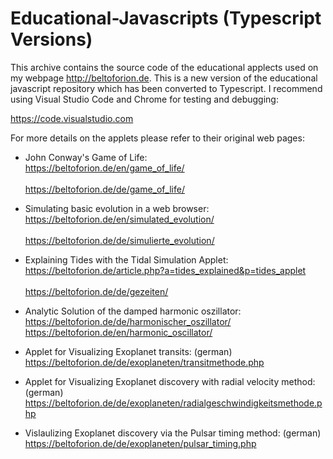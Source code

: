 # Educational-Javascripts (Typescript Versions)

This archive contains the source code of the educational applects used on my webpage http://beltoforion.de. This is a new version of the educational javascript repository which has been converted to Typescript. I recommend using Visual Studio Code and Chrome for testing and debugging:

https://code.visualstudio.com

For more details on the applets please refer to their original web pages:

- John Conway's Game of Life:<br/>
https://beltoforion.de/en/game_of_life/<br/>		
https://beltoforion.de/de/game_of_life/		<br/>		

- Simulating basic evolution in a web browser:<br/>
https://beltoforion.de/en/simulated_evolution/<br/>		
https://beltoforion.de/de/simulierte_evolution/<br/>		


- Explaining Tides with the Tidal Simulation Applet:<br/>
https://beltoforion.de/article.php?a=tides_explained&p=tides_applet<br/>	
https://beltoforion.de/de/gezeiten/<br/>	

- Analytic Solution of the damped harmonic oszillator:<br/>
https://beltoforion.de/de/harmonischer_oszillator/<br/>
https://beltoforion.de/en/harmonic_oscillator/<br/>

- Applet for Visualizing Exoplanet transits: (german)<br/>
https://beltoforion.de/de/exoplaneten/transitmethode.php

- Applet for Visualizing Exoplanet discovery with radial velocity method: (german)<br/>
https://beltoforion.de/de/exoplaneten/radialgeschwindigkeitsmethode.php

- Vislaulizing Exoplanet discovery via the Pulsar timing method: (german)<br/>
https://beltoforion.de/de/exoplaneten/pulsar_timing.php

